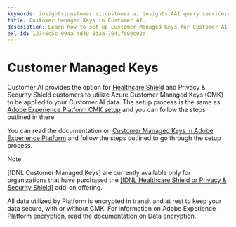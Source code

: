 ```yaml
---
keywords: insights;customer ai;customer ai insights;AAI query service;customer ai queries;customer ai scores; customer managed keys in CAI
title: Customer Managed Keys in Customer AI.
description: Learn how to set up Customer Managed Keys for Customer AI.
exl-id: 12746c5c-094a-4d49-8d3a-7641fe0ec02a
---
```

# Customer Managed Keys

Customer AI provides the option for [Healthcare Shield](https://www.adobe.com/trust/compliance/hipaa-ready.html) and Privacy & Security Shield customers to utilize Azure Customer Managed Keys (CMK) to be applied to your Customer AI data. The setup process is the same as [Adobe Experience Platform CMK setup](../../../landing/governance-privacy-security/customer-managed-keys/overview.md) and you can follow the steps outlined in there.

You can read the documentation on [Customer Managed Keys in Adobe Experience Platform](../../../landing/governance-privacy-security/encryption.md) and follow the steps outlined to go through the setup process.

>[!NOTE]
>
>[!DNL Customer Managed Keys] are currently available only for organizations that have purchased the [[!DNL Healthcare Shield or Privacy & Security Shield]](https://experienceleague.adobe.com/docs/blueprints-learn/architecture/vertical-blueprints/healthcare-vertical.html%3Flang%3Den) add-on offering.

All data utilized by Platform is encrypted in transit and at rest to keep your data secure, with or without CMK. For information on Adobe Experience Platform encryption, read the documentation on [Data encryption](../../../landing/governance-privacy-security/encryption.md).
